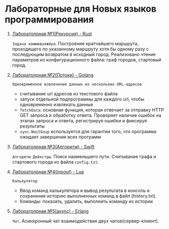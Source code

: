 # Лабораторные для Новых языков программирования

1. [Лаборатолрная №1(Рекурсия) - Rust]("https://github.com/IMZolin/New-programming-languages/tree/master/Ivan_Zolin/rust_recursion")

    `Задача коммивояжёра`. Построение кратчайшего маршрута, проходящего по указанному маршруту хотя бы одному разу с последующим возвратом в исходный город. Реализовано чтение параметров из конфигурационного файла: граф городов, стартовый город.

2. [Лаборатолрная №2(Потоки) - Golang]("https://github.com/IMZolin/New-programming-languages/tree/master/Ivan_Zolin/go_threads")

    `Одновременное извлечение данных из нескольких URL-адресов`
    * считывание url адресов из текстового файла
    * запуск отдельной подпрограммы для каждого url, чтобы одновременно извлекать данные
    * `fetchData`: основная функция, которая отвечает за отправку HTTP GET запроса и обработку ответа. Проверяет наличие ошибок на этапах запроса и ответа, регистрируя ошибки и фиксируя результаты
    * `sync.WaitGoup` используется для гарантии того, что программа ожидает завершения всех программ

3. [Лаборатолрная №3(Алгоритм) - Swift]("https://github.com/IMZolin/New-programming-languages/tree/master/Ivan_Zolin/swift_algorithm")

    `Алгоритм Дейкстры`. Поиск наименьшего пути. Считывание графа и стартового города из файла `config.txt`.

4. [Лаборатолрная №4(inpout) - Lua]("https://github.com/IMZolin/New-programming-languages/tree/master/Ivan_Zolin/lua_inout")

    `Калькулятор`
    * Ввод команд калькулятора и вывод результата в консоль и сохранение историю выполненных команд в файл (history.txt).
    * Команды: показать, удалить, выполнить команду из истории

5. [Лаборатолрная №5(async) - Erlang]("https://github.com/IMZolin/New-programming-languages/tree/master/Ivan_Zolin/erlang_async")

    `Чат`. Асинхронный чат взаимодействия двух чатов(сервер-клиент).
